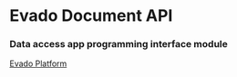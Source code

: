 # Evado Document API

### Data access app programming interface module

[Evado Platform](https://github.com/mkhorin/evado)